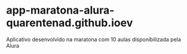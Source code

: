 # app-maratona-alura-quarentenad.github.ioev
Aplicativo desenvolvido na maratona com 10 aulas disponibilizada pela Alura
